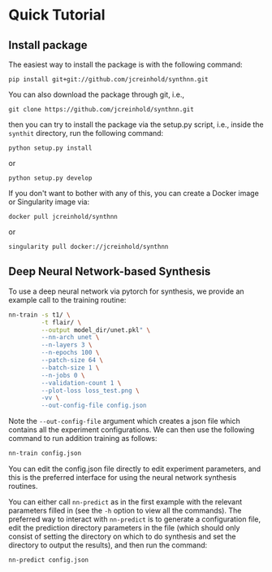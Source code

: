 # Quick Tutorial

## Install package

The easiest way to install the package is with the following command:

    pip install git+git://github.com/jcreinhold/synthnn.git
    
You can also download the package through git, i.e.,

    git clone https://github.com/jcreinhold/synthnn.git

then you can try to install the package via the setup.py script, i.e.,
inside the `synthit` directory, run the following command:

    python setup.py install

or 

    python setup.py develop
    
If you don't want to bother with any of this, you can create a Docker image or Singularity image via:

    docker pull jcreinhold/synthnn

or 

    singularity pull docker://jcreinhold/synthnn


## Deep Neural Network-based Synthesis

To use a deep neural network via pytorch for synthesis, we provide an example call to the training routine:

```bash
nn-train -s t1/ \
         -t flair/ \
         --output model_dir/unet.pkl" \
         --nn-arch unet \
         --n-layers 3 \
         --n-epochs 100 \
         --patch-size 64 \
         --batch-size 1 \
         --n-jobs 0 \
         --validation-count 1 \
         --plot-loss loss_test.png \
         -vv \
         --out-config-file config.json 
``` 

Note the `--out-config-file` argument which creates a json file which contains all the experiment configurations.
We can then use the following command to run addition training as follows:

```bash
nn-train config.json
```

You can edit the config.json file directly to edit experiment parameters, and this is the preferred interface for using
the neural network synthesis routines.

You can either call `nn-predict` as in the first example with the relevant parameters filled in (see the `-h` option to 
view all the commands). The preferred way to interact with `nn-predict` is to generate a configuration file, edit
the prediction directory parameters in the file (which should only consist of setting the directory on which to do synthesis
and set the directory to output the results), and then run the command:

```bash
nn-predict config.json
```
